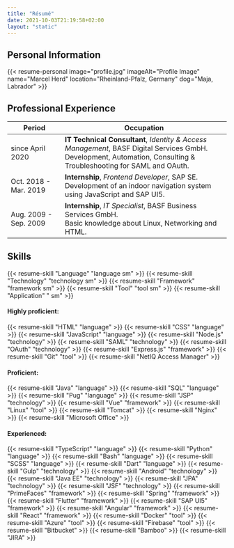 ```yaml
---
title: "Résumé"
date: 2021-10-03T21:19:58+02:00
layout: "static"
---
```


## Personal Information

{{< resume-personal image="profile.jpg" imageAlt="Profile Image" name="Marcel Herd" location="Rheinland-Pfalz, Germany" dog="Maja, Labrador" >}}

## Professional Experience

| Period                | Occupation                                                                                                                                                            |
| --------------------- | --------------------------------------------------------------------------------------------------------------------------------------------------------------------- |
| since April 2020      | **IT Technical Consultant**, _Identity & Access Management_, BASF Digital Services GmbH.<br>Development, Automation, Consulting & Troubleshooting for SAML and OAuth. |
| Oct. 2018 - Mar. 2019 | **Internship**, _Frontend Developer_, SAP SE.<br>Development of an indoor navigation system using JavaScript and SAP UI5.                                             |
| Aug. 2009 - Sep. 2009 | **Internship**, _IT Specialist_, BASF Business Services GmbH.<br>Basic knowledge about Linux, Networking and HTML.                                                    |

## Skills

{{< resume-skill "Language" "language sm" >}} {{< resume-skill "Technology" "technology sm" >}} {{< resume-skill "Framework" "framework sm" >}} {{< resume-skill "Tool" "tool sm" >}} {{< resume-skill "Application" " sm" >}}

#### Highly proficient:

{{< resume-skill "HTML" "language" >}} {{< resume-skill "CSS" "language" >}} {{< resume-skill "JavaScript" "language" >}} {{< resume-skill "Node.js" "technology" >}} {{< resume-skill "SAML" "technology" >}} {{< resume-skill "OAuth" "technology" >}} {{< resume-skill "Express.js" "framework" >}} {{< resume-skill "Git" "tool" >}} {{< resume-skill "NetIQ Access Manager" >}}

#### Proficient:

{{< resume-skill "Java" "language" >}} {{< resume-skill "SQL" "language" >}} {{< resume-skill "Pug" "language" >}} {{< resume-skill "JSP" "technology" >}} {{< resume-skill "Vue" "framework" >}} {{< resume-skill "Linux" "tool" >}} {{< resume-skill "Tomcat" >}} {{< resume-skill "Nginx" >}} {{< resume-skill "Microsoft Office" >}}

#### Experienced:

{{< resume-skill "TypeScript" "language" >}} {{< resume-skill "Python" "language" >}} {{< resume-skill "Bash" "language" >}} {{< resume-skill "SCSS" "language" >}} {{< resume-skill "Dart" "language" >}} {{< resume-skill "Gulp" "technology" >}} {{< resume-skill "Android" "technology" >}} {{< resume-skill "Java EE" "technology" >}} {{< resume-skill "JPA" "technology" >}} {{< resume-skill "JSF" "technology" >}} {{< resume-skill "PrimeFaces" "framework" >}} {{< resume-skill "Spring" "framework" >}} {{< resume-skill "Flutter" "framework" >}} {{< resume-skill "SAP UI5" "framework" >}} {{< resume-skill "Angular" "framework" >}} {{< resume-skill "React" "framework" >}} {{< resume-skill "Docker" "tool" >}} {{< resume-skill "Azure" "tool" >}} {{< resume-skill "Firebase" "tool" >}} {{< resume-skill "Bitbucket" >}} {{< resume-skill "Bamboo" >}} {{< resume-skill "JIRA" >}}
